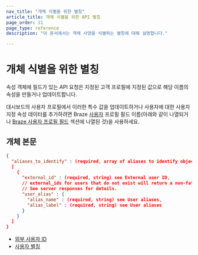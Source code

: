 ```yaml
---
nav_title: "개체 식별을 위한 별칭"
article_title: 객체 식별을 위한 API 별칭
page_order: 11
page_type: reference
description: "이 문서에서는 객체 사양을 식별하는 별칭에 대해 설명합니다."

---
```


# 개체 식별을 위한 별칭

속성 객체에 필드가 있는 API 요청은 지정된 고객 프로필에 지정된 값으로 해당 이름의 속성을 만들거나 업데이트합니다. 

대시보드의 사용자 프로필에서 이러한 특수 값을 업데이트하거나 사용자에 대한 사용자 지정 속성 데이터를 추가하려면 Braze [사용자]({{site.baseurl}}/api/objects_filters/user_attributes_object/#braze-user-profile-fields) 프로필 필드 이름(아래와 같이 나열되거나 [Braze 사용자 프로필 필드]({{site.baseurl}}/api/objects_filters/user_attributes_object/#braze-user-profile-fields) 섹션에 나열된 것)을 사용하세요.

## 개체 본문

```json
{
  "aliases_to_identify" : (required, array of aliases to identify object)
  [
    {
      "external_id" : (required, string) see External user ID,
      // external_ids for users that do not exist will return a non-fatal error.
      // See server responses for details.
      "user_alias" : {
        "alias_name" : (required, string) see User aliases,
        "alias_label" : (required, string) see User aliases
      }
    }
  ]
}
```

- [외부 사용자 ID]({{site.baseurl}}/api/objects_filters/user_attributes_object/#braze-user-profile-fields)
- [사용자 별칭]({{site.baseurl}}/user_guide/data_and_analytics/user_data_collection/user_profile_lifecycle/#user-aliases)

